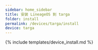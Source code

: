 ```yaml
---
sidebar: home_sidebar
title: 安装 LineageOS 到 targa
folder: install
permalink: /devices/targa/install
device: targa
---
```

{% include templates/device_install.md %}
